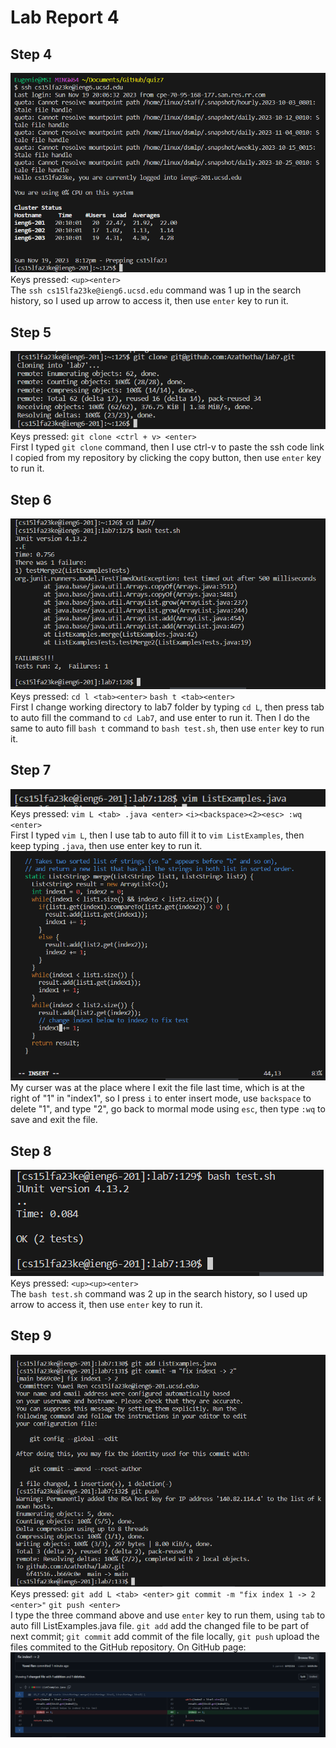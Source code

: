 # Lab Report 4

## Step 4
![step_4](https://github.com/Azathotha/cse15l-lab-reports/blob/main/images/4/step_4.png) <br />
Keys pressed: `<up><enter>` <br />
The `ssh cs15lfa23ke@ieng6.ucsd.edu` command was 1 up in the search history, so I used up arrow to access it, then use `enter` key to run it.

## Step 5
![step_5](https://github.com/Azathotha/cse15l-lab-reports/blob/main/images/4/step_5.png) <br />
Keys pressed: `git clone <ctrl + v> <enter>` <br />
First I typed `git clone` command, then I use ctrl-v to paste the ssh code link I copied from my repository by clicking the copy button, then use `enter` key to run it.

## Step 6
![step_6](https://github.com/Azathotha/cse15l-lab-reports/blob/main/images/4/step_6.png) <br />
Keys pressed: `cd l <tab><enter>` `bash t <tab><enter>` <br />
First I change working directory to lab7 folder by typing `cd L`, then press tab to auto fill the command to `cd Lab7`, and use enter to run it. Then I do the same to auto fill `bash t` command to `bash test.sh`, then use `enter` key to run it.

## Step 7
![step_7](https://github.com/Azathotha/cse15l-lab-reports/blob/main/images/4/step_7.png) <br />
Keys pressed: `vim L <tab> .java <enter>` `<i><backspace><2><esc> :wq <enter>` <br />
First I typed `vim L`, then I use tab to auto fill it to `vim ListExamples`, then keep typing `.java`, then use enter key to run it.
![step_7_vim](https://github.com/Azathotha/cse15l-lab-reports/blob/main/images/4/step_7_vim.png) <br />
My curser was at the place where I exit the file last time, which is at the right of "1" in "index1", so I press `i` to enter insert mode, use `backspace` to delete "1", and type "2", go back to mormal mode using `esc`, then type `:wq` to save and exit the file.

## Step 8
![step_8](https://github.com/Azathotha/cse15l-lab-reports/blob/main/images/4/step_8.png) <br />
Keys pressed: `<up><up><enter>` <br />
The `bash test.sh` command was 2 up in the search history, so I used up arrow to access it, then use `enter` key to run it.

## Step 9
![step_9](https://github.com/Azathotha/cse15l-lab-reports/blob/main/images/4/step_9.png) <br />
Keys pressed: `git add L <tab> <enter>` `git commit -m "fix index 1 -> 2 <enter>"` `git push <enter>`<br />
I type the three command above and use `enter` key to run them, using `tab` to auto fill ListExamples.java file. `git add` add the changed file to be part of next commit; `git commit` add commit of the file locally, `git push` upload the files commited to the GitHub repository.
On GitHub page:
![step_9_git](https://github.com/Azathotha/cse15l-lab-reports/blob/main/images/4/step_9_github.png)
